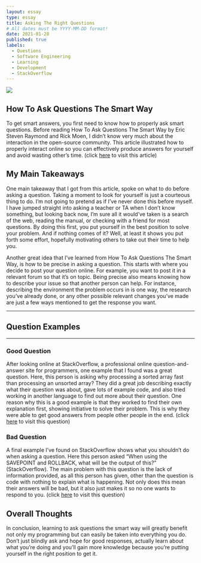 ```yaml
---
layout: essay
type: essay
title: Asking The Right Questions
# All dates must be YYYY-MM-DD format!
date: 2021-01-28
published: true
labels:
  - Questions
  - Software Engineering
  - Learning
  - Development
  - StackOverflow
---
```


<img class="ui large image" src="../images/questions.jpg">

## How To Ask Questions The Smart Way

To get smart answers, you first need to know how to properly ask smart questions. Before reading How To Ask Questions The Smart Way by Eric Steven Raymond and Rick Moen, I didn’t know very much about the interaction in the open-source community. This article illustrated how to properly interact online so you can effectively produce answers for yourself and avoid wasting other’s time. (click [here](http://www.catb.org/esr/faqs/smart-questions.html) to visit this article)

## My Main Takeaways

One main takeaway that I got from this article, spoke on what to do before asking a question. Taking a moment to look for yourself is just a courteous thing to do. I’m not going to pretend as if I’ve never done this before myself. I have jumped straight into asking a teacher or TA when I don’t know something, but looking back now, I’m sure all it would’ve taken is a search of the web, reading the manual, or checking with a friend for most questions. By doing this first, you put yourself in the best position to solve your problem. And if nothing comes of it? Well, at least it shows you put forth some effort, hopefully motivating others to take out their time to help you.

Another great idea that I’ve learned from How To Ask Questions The Smart Way, is how to be precise in asking a question. This starts with where you decide to post your question online. For example, you want to post it in a relevant forum so that it’s on topic. Being precise also means knowing how to describe your issue so that another person can help. For instance, describing the environment the problem occurs in is one way, the research you’ve already done, or any other possible relevant changes you’ve made are just a few ways mentioned to get the response you want. 

---

## Question Examples

---

### Good Question

After looking online at StackOverflow, a professional online question-and-answer site for programmers, one example that I found was a great question. Here, this person is asking why processing a sorted array fast than processing an unsorted array? They did a great job describing exactly what their question was about, gave lots of example code, and also tried working in another language to find out more about their question. One reason why this is a good example is that they worked to find their own explanation first, showing initiative to solve their problem. This is why they were able to get good answers from people other people in the end. (click [here](https://stackoverflow.com/questions/11227809/why-is-processing-a-sorted-array-faster-than-processing-an-unsorted-array) to visit this question)

### Bad Question

A final example I’ve found on StackOverflow shows what you shouldn’t do when asking a question. Here this person asked “When using the SAVEPOINT and ROLLBACK, what will be the output of this?” (StackOverflow). The main problem with this question is the lack of information provided, as all this person has given, other than the question is code with nothing to explain what is happening. Not only does this mean their answers will be bad, but it also just makes it so no one wants to respond to you. (click [here](https://stackoverflow.com/questions/39463273/when-using-with-savepoint-and-rollback-what-will-be-the-output-of-this) to visit this question)

## Overall Thoughts

In conclusion, learning to ask questions the smart way will greatly benefit not only my programming but can easily be taken into everything you do. Don’t just blindly ask and hope for good responses, actually learn about what you’re doing and you’ll gain more knowledge because you’re putting yourself in the right position to get it. 

